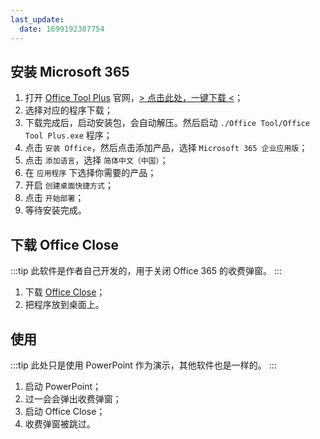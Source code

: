 ```yaml
---
last_update:
  date: 1699192387754
---
```


## 安装 Microsoft 365

1. 打开 [Office Tool Plus](https://otp.landian.vip/zh-cn/download.html) 官网，[> 点击此处，一键下载 \<](https://download.coolhub.top/Office_Tool_Plus/10.4.1.1/Office_Tool_with_runtime_v10.4.1.1_x86.exe '{"target":"_self","download":"Office Tool Plus.exe"}')；
2. 选择对应的程序下载；
3. 下载完成后，启动安装包，会自动解压。然后启动 `./Office Tool/Office Tool Plus.exe` 程序；
4. 点击 `安装 Office`，然后点击添加产品，选择 `Microsoft 365 企业应用版`；
5. 点击 `添加语言`，选择 `简体中文（中国）`；
6. 在 `应用程序` 下选择你需要的产品；
7. 开启 `创建桌面快捷方式`；
8. 点击 `开始部署`；
9. 等待安装完成。

## 下载 Office Close

:::tip
此软件是作者自己开发的，用于关闭 Office 365 的收费弹窗。
:::

1. 下载 [Office Close](./office_close.exe '{"target":"_self","download":"Office Close.exe"}')；
2. 把程序放到桌面上。

## 使用

:::tip
此处只是使用 PowerPoint 作为演示，其他软件也是一样的。
:::

1. 启动 PowerPoint；
2. 过一会会弹出收费弹窗；
3. 启动 Office Close；
4. 收费弹窗被跳过。
